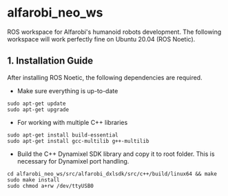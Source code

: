# alfarobi_neo_ws
ROS workspace for Alfarobi's humanoid robots development. The following workspace will work perfectly fine on Ubuntu 20.04 (ROS Noetic).


## 1. Installation Guide
After installing ROS Noetic, the following dependencies are required.

* Make sure everything is up-to-date
```
sudo apt-get update
sudo apt-get upgrade
```

* For working with multiple C++ libraries
```
sudo apt-get install build-essential
sudo apt-get install gcc-multilib g++-multilib
```

* Build the C++ Dynamixel SDK library and copy it to root folder. This is necessary for Dynamixel port handling.
```
cd alfarobi_neo_ws/src/alfarobi_dxlsdk/src/c++/build/linux64 && make
sudo make install
sudo chmod a+rw /dev/ttyUSB0
```